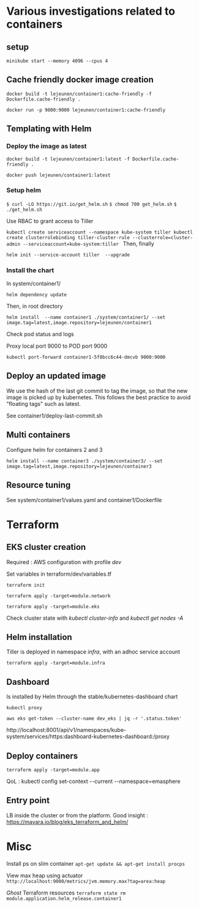 # Various investigations related to containers

## setup

`minikube start --memory 4096 --cpus 4`



## Cache friendly docker image creation

`docker build -t lejeunen/container1:cache-friendly -f Dockerfile.cache-friendly .`

`docker run -p 9000:9000 lejeunen/container1:cache-friendly`


## Templating with Helm

### Deploy the image as latest

`docker build -t lejeunen/container1:latest -f Dockerfile.cache-friendly .`

`docker push lejeunen/container1:latest`

### Setup helm

`$ curl -LO https://git.io/get_helm.sh`
`$ chmod 700 get_helm.sh`
`$ ./get_helm.sh`

Use RBAC to grant access to Tiller

`kubectl create serviceaccount --namespace kube-system tiller
kubectl create clusterrolebinding tiller-cluster-rule --clusterrole=cluster-admin --serviceaccount=kube-system:tiller
`
Then, finally

`helm init --service-account tiller  --upgrade`


### Install the chart

In system/container1/

`helm dependency update`

Then, in root directory

`helm install  --name container1 ./system/container1/ --set image.tag=latest,image.repository=lejeunen/container1`


Check pod status and logs

Proxy local port 9000 to POD port 9000

`kubectl port-forward container1-5f8bcc6c44-dmcvb 9000:9000`


## Deploy an updated image

We use the hash of the last git commit to tag the image, so that the new image is picked up by kubernetes.
This follows the best practice to avoid "floating tags" such as latest.

See container1/deploy-last-commit.sh

## Multi containers

Configure helm for containers 2 and 3

`helm install --name container3 ./system/container3/ --set image.tag=latest,image.repository=lejeunen/container3`

## Resource tuning

See system/container1/values.yaml and container1/Dockerfile


# Terraform

## EKS cluster creation

Required : AWS configuration with profile _dev_ 

Set variables in terraform/dev/variables.tf

`terraform init`

`terraform apply -target=module.network`

`terraform apply -target=module.eks`


Check cluster state with _kubectl cluster-info_ and _kubectl get nodes -A_


## Helm installation

Tiller is deployed in namespace _infra_, with an adhoc service account

`terraform apply -target=module.infra `


## Dashboard

Is installed by Helm through the stable/kubernetes-dashboard chart

`kubectl proxy`

`aws eks get-token --cluster-name dev_eks | jq -r '.status.token'`

http://localhost:8001/api/v1/namespaces/kube-system/services/https:dashboard-kubernetes-dashboard:/proxy


## Deploy containers

`terraform apply -target=module.app `

QoL : kubectl config set-context --current --namespace=emasphere



## Entry point

LB inside the cluster or from the platform.
Good insight : https://mayara.io/blog/eks_terraform_and_helm/



# Misc

Install ps on slim container
`apt-get update && apt-get install procps`

View max heap using actuator
`http://localhost:9000/metrics/jvm.memory.max?tag=area:heap`

_Ghost_ Terraform resources
`terraform state rm module.application.helm_release.container1`